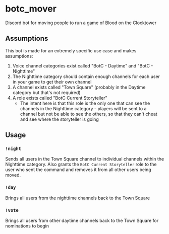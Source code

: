 # botc_mover
Discord bot for moving people to run a game of Blood on the Clocktower

## Assumptions

This bot is made for an extremely specific use case and makes assumptions:

1. Voice channel categories exist called "BotC - Daytime" and "BotC - Nighttime"
2. The Nighttime category should contain enough channels for each user in your game to get their own channel
3. A channel exists called "Town Square" (probably in the Daytime category but that's not required)
4. A role exists called "BotC Current Storyteller"
    * The intent here is that this role is the only one that can see the channels in the Nighttime category - players will be sent to a channel but not be able to see the others, so that they can't cheat and see where the storyteller is going

## Usage

### `!night`

Sends all users in the Town Square channel to individual channels within the Nighttime category. Also grants the `BotC Current Storyteller` role to the user who sent the command and removes it from all other users being moved.

### `!day`

Brings all users from the nighttime channels back to the Town Square

### `!vote`

Brings all users from other daytime channels back to the Town Square for nominations to begin
